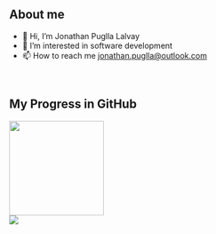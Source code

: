 ## About me
- 👋 Hi, I’m Jonathan Puglla Lalvay
- 👀 I’m interested in software development
- 📫 How to reach me jonathan.puglla@outlook.com
</br>

## My Progress in GitHub
<div>
  <a href="https://github.com/jonap22">
    
  <div>
    <img align="center" height="170" src="https://github-readme-stats-sigma-five.vercel.app/api/top-langs/?username=jonap22&layout=compact&langs_count=16&theme=dracula"/>
  </div>
    
  <div>
    <img align="center" src="https://github-readme-stats-sigma-five.vercel.app/api?username=jonap22&show_icons=true&theme=dracula&include_all_commits=true&count_private=true&hide=issues"/>
  </div>
